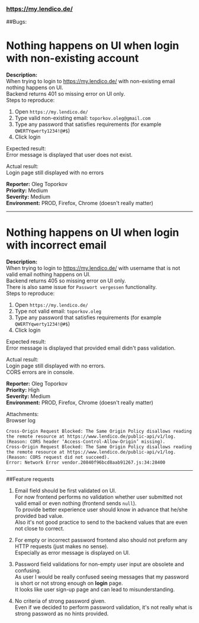 ### https://my.lendico.de/

##Bugs:

# Nothing happens on UI when login with non-existing account
**Description:**  
When trying to login to https://my.lendico.de/ with non-existing email nothing happens on UI.  
Backend returns 401 so missing error on UI only.  
Steps to reproduce:
1. Open `https://my.lendico.de/`
2. Type valid non-existing email: `toporkov.oleg@gmail.com`
3. Type any password that satisfies requirements (for example `QWERTYqwerty1234!@#$`)
4. Click login

Expected result:  
Error message is displayed that user does not exist.  

Actual result:  
Login page still displayed with no errors  

**Reporter:** Oleg Toporkov  
**Priority:** Medium  
**Severity:** Medium  
**Environment:** PROD, Firefox, Chrome (doesn't really matter)  

---

# Nothing happens on UI when login with incorrect email
**Description:**  
When trying to login to https://my.lendico.de/ with username that is not valid email nothing happens on UI.  
Backend returns 405 so missing error on UI only.  
There is also same issue for `Passwort vergessen` functionality.  
Steps to reproduce:
1. Open `https://my.lendico.de/`
2. Type not valid email: `toporkov.oleg`
3. Type any password that satisfies requirements (for example `QWERTYqwerty1234!@#$`)
4. Click login

Expected result:  
Error message is displayed that provided email didn't pass validation.  

Actual result:  
Login page still displayed with no errors.  
CORS errors are in console.  

**Reporter:** Oleg Toporkov  
**Priority:** High  
**Severity:** Medium  
**Environment:** PROD, Firefox, Chrome (doesn't really matter)  

Attachments:  
Browser log  
```
Cross-Origin Request Blocked: The Same Origin Policy disallows reading the remote resource at https://www.lendico.de/public-api/v1/log. (Reason: CORS header ‘Access-Control-Allow-Origin’ missing).
Cross-Origin Request Blocked: The Same Origin Policy disallows reading the remote resource at https://www.lendico.de/public-api/v1/log. (Reason: CORS request did not succeed).
Error: Network Error vendor.20840f96bcd8aab91267.js:34:28400
```

---

##Feature requests
1. Email field should be first validated on UI.  
For now frontend performs no validation whether user submitted not valid email or even nothing (frontend sends `null`).  
To provide better experience user should know in advance that he/she provided bad value.  
Also it's not good practice to send to the backend values that are even not close to correct.  

2. For empty or incorrect password frontend also should not preform any HTTP requests (just makes no sense).  
Especially as error message is displayed on UI.  

3. Password field validations for non-empty user input are obsolete and confusing.  
As user I would be really confused seeing messages that my password is short or not strong enough on **login** page.  
It looks like user sign-up page and can lead to misunderstanding.  

4. No criteria of strong password given.  
Even if we decided to perform password validation, it's not really what is strong password as no hints provided.  
